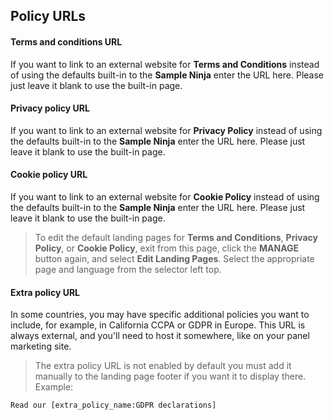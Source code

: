 ## Policy URLs

#### Terms and conditions URL
If you want to link to an external website for **Terms and Conditions** instead of using the defaults built-in to the **Sample Ninja** enter the URL here. Please just leave it blank to use the built-in page.

#### Privacy policy URL
If you want to link to an external website for **Privacy Policy** instead of using the defaults built-in to the **Sample Ninja** enter the URL here.
Please just leave it blank to use the built-in page.

#### Cookie policy URL
If you want to link to an external website for **Cookie Policy** instead of using the defaults built-in to the **Sample Ninja** enter the URL here.
Please just leave it blank to use the built-in page.

> To edit the default landing pages for **Terms and Conditions**, **Privacy Policy**, or **Cookie Policy**, exit from this page, click the **MANAGE** button again, and select **Edit Landing Pages**. Select the appropriate page and language from the selector left top. 

#### Extra policy URL
In some countries, you may have specific additional policies you want to include, for example, in California CCPA or GDPR in Europe. This URL is always external, and you'll need to host it somewhere, like on your panel marketing site.

> The extra policy URL is not enabled by default you must add it manually to the landing page footer if you want it to display there. Example:

```
Read our [extra_policy_name:GDPR declarations]
```

